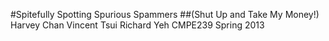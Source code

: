 #Spitefully Spotting Spurious Spammers
##(Shut Up and Take My Money!)
Harvey Chan
Vincent Tsui
Richard Yeh
CMPE239 Spring 2013